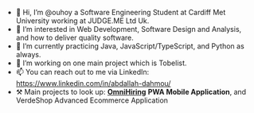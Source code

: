 - 👋 Hi, I’m @ouhoy a Software Engineering Student at Cardiff Met University working at JUDGE.ME Ltd Uk.
- 👀 I’m interested in Web Development, Software Design and Analysis, and how to deliver quality software.
- 🌱 I’m currently practicing Java, JavaScript/TypeScript, and Python as always.
- 💞️ I’m working on one main project which is Tobelist.
- 📫 You can reach out to me via LinkedIn: https://www.linkedin.com/in/abdallah-dahmou/
- ⚒️ Main projects to look up: <b><a href="http://omnihiring.onrender.com/" target="_blank">OmniHiring</a></b> <b>PWA Mobile Application</b>, and VerdeShop Advanced Ecommerce Application

<!---
ouhoy/ouhoy is a ✨ special ✨ repository because its `README.md` (this file) appears on your GitHub profile.
You can click the Preview link to take a look at your changes.
- 💞️ I’m working on a project called Tighri which is an online school :)
--->
